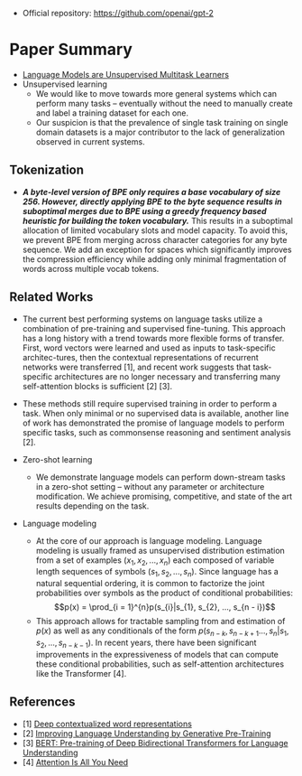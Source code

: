 - Official repository: https://github.com/openai/gpt-2

# Paper Summary
- [Language Models are Unsupervised Multitask Learners](https://d4mucfpksywv.cloudfront.net/better-language-models/language-models.pdf)
- Unsupervised learning
    - We would like to move towards more general systems which can perform many tasks – eventually without the need to manually create and label a training dataset for each one.
    - Our suspicion is that the prevalence of single task training on single domain datasets is a major contributor to the lack of generalization observed in current systems.
## Tokenization
- ***A byte-level version of BPE only requires a base vocabulary of size 256. However, directly applying BPE to the byte sequence results in suboptimal merges due to BPE using a greedy frequency based heuristic for building the token vocabulary.*** This results in a suboptimal allocation of limited vocabulary slots and model capacity. To avoid this, we prevent BPE from merging across character categories for any byte sequence. We add an exception for spaces which significantly improves the compression efficiency while adding only minimal fragmentation of words across multiple vocab tokens.
## Related Works
- The current best performing systems on language tasks utilize a combination of pre-training and supervised fine-tuning. This approach has a long history with a trend towards more flexible forms of transfer. First, word vectors were learned and used as inputs to task-specific architec-tures, then the contextual representations of recurrent networks were transferred [1], and recent work suggests that task-specific architectures are no longer necessary and transferring many self-attention blocks is sufficient [2] [3].
- These methods still require supervised training in order to perform a task. When only minimal or no supervised data is available, another line of work has demonstrated the promise of language models to perform specific tasks, such as commonsense reasoning and sentiment analysis [2].

- Zero-shot learning
    - We demonstrate language models can perform down-stream tasks in a zero-shot setting – without any parameter or architecture modification. We achieve promising, competitive, and state of the art results depending on the task.
- Language modeling
    - At the core of our approach is language modeling. Language modeling is usually framed as unsupervised distribution estimation from a set of examples $(x_{1}, x_{2}, ..., x_{n})$ each composed of variable length sequences of symbols $(s_{1}, s_{2}, ..., s_{n})$. Since language has a natural sequential ordering, it is common to factorize the joint probabilities over symbols as the product of conditional probabilities:
    $$p(x) = \prod_{i = 1}^{n}p(s_{i}|s_{1}, s_{2}, ..., s_{n - i})$$
    - This approach allows for tractable sampling from and estimation of $p(x)$ as well as any conditionals of the form $p(s_{n − k}, s_{n - k + 1} ..., s_{n}|s_{1}, s_{2}, ..., s_{n − k − 1})$. In recent years, there have been significant improvements in the expressiveness of models that can compute these conditional probabilities, such as self-attention architectures like the Transformer [4].
## References
- [1] [Deep contextualized word representations](https://arxiv.org/pdf/1802.05365.pdf)
- [2] [Improving Language Understanding by Generative Pre-Training](https://s3-us-west-2.amazonaws.com/openai-assets/research-covers/language-unsupervised/language_understanding_paper.pdf)
- [3] [BERT: Pre-training of Deep Bidirectional Transformers for Language Understanding](https://arxiv.org/pdf/1810.04805.pdf)
- [4] [Attention Is All You Need](https://arxiv.org/pdf/1706.03762.pdf)
